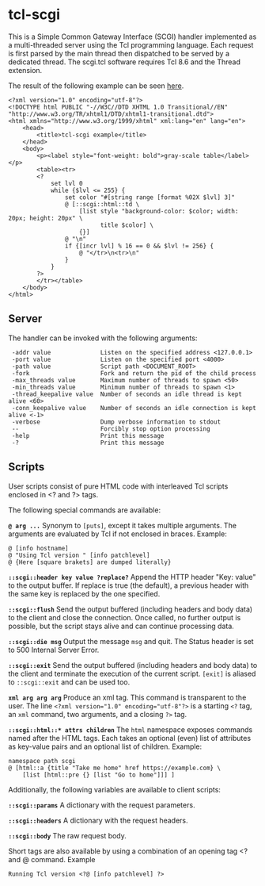 tcl-scgi
========

This is a Simple Common Gateway Interface (SCGI) handler implemented as a multi-threaded server using the Tcl programming language.
Each request is first parsed by the main thread then dispatched to be served by a dedicated thread.
The scgi.tcl software requires Tcl 8.6 and the Thread extension.

The result of the following example can be seen <a href="https://ptrcrt.ch/example.stcl">here</a>.

    <?xml version="1.0" encoding="utf-8"?>
    <!DOCTYPE html PUBLIC "-//W3C//DTD XHTML 1.0 Transitional//EN" "http://www.w3.org/TR/xhtml1/DTD/xhtml1-transitional.dtd">
    <html xmlns="http://www.w3.org/1999/xhtml" xml:lang="en" lang="en">
        <head>
            <title>tcl-scgi example</title>
        </head>
        <body>
            <p><label style="font-weight: bold">gray-scale table</label></p>
            <table><tr>
            <?
                set lvl 0
                while {$lvl <= 255} {
                    set color "#[string range [format %02X $lvl] 3]"
                    @ [::scgi::html::td \
                        [list style "background-color: $color; width: 20px; height: 20px" \
                              title $color] \
                        {}]
                    @ "\n"
                    if {[incr lvl] % 16 == 0 && $lvl != 256} {
                        @ "</tr>\n<tr>\n"
                    }
                }
            ?>
            </tr></table>
        </body>
    </html>

## Server

The handler can be invoked with the following arguments:

```
 -addr value              Listen on the specified address <127.0.0.1>
 -port value              Listen on the specified port <4000>
 -path value              Script path <DOCUMENT_ROOT>
 -fork                    Fork and return the pid of the child process
 -max_threads value       Maximum number of threads to spawn <50>
 -min_threads value       Minimum number of threads to spawn <1>
 -thread_keepalive value  Number of seconds an idle thread is kept alive <60>
 -conn_keepalive value    Number of seconds an idle connection is kept alive <-1>
 -verbose                 Dump verbose information to stdout
 --                       Forcibly stop option processing
 -help                    Print this message
 -?                       Print this message
```


## Scripts

User scripts consist of pure HTML code with interleaved Tcl scripts enclosed in &lt;? and ?&gt; tags.

The following special commands are available:

**`@ arg ...`** Synonym to `[puts]`, except it takes multiple arguments. The arguments are evaluated by Tcl if not enclosed in braces. Example:
```
@ [info hostname]
@ "Using Tcl version " [info patchlevel]
@ {Here [square brakets] are dumped literally}
```

**`::scgi::header key value ?replace?`** Append the HTTP header "Key: value" to the output buffer. If replace is true (the default), a previous header with the same key is replaced by the one specified.

**`::scgi::flush`**  Send the output buffered (including headers and body data) to the client and close the connection. Once called, no further output is possible, but the script stays alive and can continue processing data.

**`::scgi::die msg`** Output the message `msg` and quit. The Status header is set to 500 Internal Server Error.

**`::scgi::exit`**  Send the output buffered (including headers and body data) to the client and terminate the execution of the current script. `[exit]` is aliased to `::scgi::exit` and can be used too.

**`xml arg arg arg`**  Produce an xml tag. This command is transparent to the user. The line `<?xml version="1.0" encoding="utf-8"?>` is  a starting `<?` tag, an `xml` command, two arguments, and a closing `?>` tag.

**`::scgi::html::* attrs children`** The `html` namespace exposes commands named after the HTML tags. Each takes an optional (even) list of attributes as key-value pairs and an optional list of children. Example:
```
namespace path scgi
@ [html::a {title "Take me home" href https://example.com} \
    [list [html::pre {} [list "Go to home"]]] ]
```

Additionally, the following variables are available to client scripts:

**`::scgi::params`** A dictionary with the request parameters.

**`::scgi::headers`** A dictionary with the request headers.

**`::scgi::body`** The raw request body.

Short tags are also available by using a combination of an opening tag &lt;? and @ command. Example
```
Running Tcl version <?@ [info patchlevel] ?>
```

